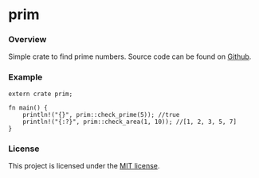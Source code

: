 # prim
### Overview
Simple crate to find prime numbers.
Source code can be found on [Github](https://github.com/FricknHackxr/prim).

### Example
```
extern crate prim;

fn main() {
    println!("{}", prim::check_prime(5)); //true
    println!("{:?}", prim::check_area(1, 10)); //[1, 2, 3, 5, 7]
}
```

### License
This project is licensed under the [MIT license](https://github.com/FricknHackxr/prim/blob/main/LICENSE.md).
